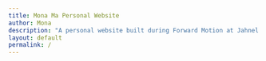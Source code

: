 ```yaml
---
title: Mona Ma Personal Website
author: Mona
description: "A personal website built during Forward Motion at Jahnel Group"
layout: default
permalink: /
---
```

